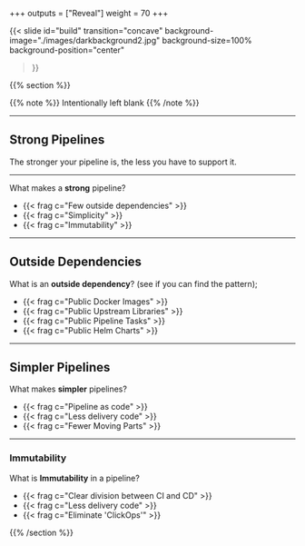 +++
outputs = ["Reveal"]
weight = 70
+++

{{< slide 
    id="build" 
    transition="concave" 
    background-image="./images/darkbackground2.jpg" 
    background-size=100%
    background-position="center"
>}}

{{% section %}}

{{% note %}}
Intentionally left blank
{{% /note %}}

---

## Strong Pipelines

The stronger your pipeline is, the less you have to support it.

---

What makes a **strong** pipeline?

- {{< frag c="Few outside dependencies" >}}
- {{< frag c="Simplicity" >}}
- {{< frag c="Immutability" >}}

---

## Outside Dependencies

What is an **outside dependency**? (see if you can find the pattern);

- {{< frag c="Public Docker Images" >}}
- {{< frag c="Public Upstream Libraries" >}}
- {{< frag c="Public Pipeline Tasks" >}}
- {{< frag c="Public Helm Charts" >}}

---

## Simpler Pipelines

What makes **simpler** pipelines?

- {{< frag c="Pipeline as code" >}}
- {{< frag c="Less delivery code" >}}
- {{< frag c="Fewer Moving Parts" >}}

---

### Immutability

What is **Immutability** in a pipeline?

- {{< frag c="Clear division between CI and CD" >}}
- {{< frag c="Less delivery code" >}}
- {{< frag c="Eliminate 'ClickOps'" >}}

{{% /section %}}
